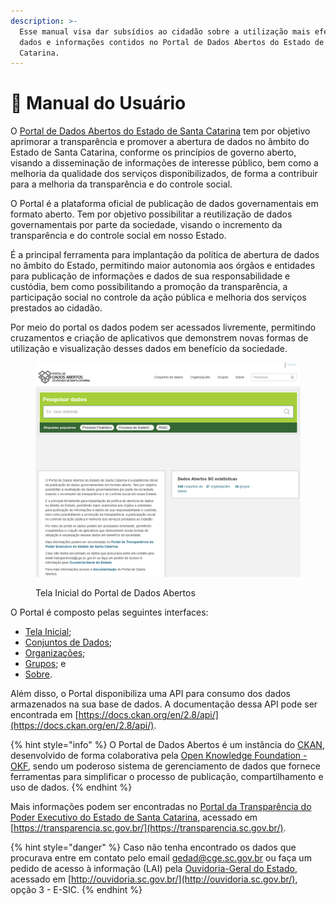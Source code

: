 ```yaml
---
description: >-
  Esse manual visa dar subsídios ao cidadão sobre a utilização mais efetiva dos
  dados e informações contidos no Portal de Dados Abertos do Estado de Santa
  Catarina.
---
```


# 👧 Manual do Usuário

O [Portal de Dados Abertos do Estado de Santa Catarina](https://dados.sc.gov.br/) tem por objetivo aprimorar a transparência e promover a abertura de dados no âmbito do Estado de Santa Catarina, conforme os princípios de governo aberto, visando a disseminação de informações de interesse público, bem como a melhoria da qualidade dos serviços disponibilizados, de forma a contribuir para a melhoria da transparência e do controle social.

O Portal é a plataforma oficial de publicação de dados governamentais em formato aberto. Tem por objetivo possibilitar a reutilização de dados governamentais por parte da sociedade, visando o incremento da transparência e do controle social em nosso Estado.

É a principal ferramenta para implantação da política de abertura de dados no âmbito do Estado, permitindo maior autonomia aos órgãos e entidades para publicação de informações e dados de sua responsabilidade e custódia, bem como possibilitando a promoção da transparência, a participação social no controle da ação pública e melhoria dos serviços prestados ao cidadão.

Por meio do portal os dados podem ser acessados livremente, permitindo cruzamentos e criação de aplicativos que demonstrem novas formas de utilização e visualização desses dados em benefício da sociedade.

<figure><img src="../../.gitbook/assets/image (17).png" alt=""><figcaption><p>Tela Inicial do Portal de Dados Abertos</p></figcaption></figure>

O Portal é composto pelas seguintes interfaces:

* [Tela Inicial](tela-inicial.md);
* [Conjuntos de Dados](conjuntos-de-dados/);
* [Organizações](organizacoes/);
* [Grupos](grupos/); e
* [Sobre](sobre.md).

Além disso, o Portal disponibiliza uma API para consumo dos dados armazenados na sua base de dados. A documentação dessa API pode ser encontrada em [https://docs.ckan.org/en/2.8/api/](https://docs.ckan.org/en/2.8/api/).

{% hint style="info" %}
O Portal de Dados Abertos é um instância do [CKAN](https://ckan.org/), desenvolvido de forma colaborativa pela [Open Knowledge Foundation - OKF](https://okfn.org/),  sendo um poderoso sistema de gerenciamento de dados que fornece ferramentas para simplificar o processo de publicação, compartilhamento e uso de dados.
{% endhint %}

Mais informações podem ser encontradas no [Portal da Transparência do Poder Executivo do Estado de Santa Catarina](http://www.transparencia.sc.gov.br/), acessado em [https://transparencia.sc.gov.br/](https://transparencia.sc.gov.br/).

{% hint style="danger" %}
Caso não tenha encontrado os dados que procurava entre em contato pelo email gedad@cge.sc.gov.br ou faça um pedido de acesso à informação (LAI) pela [Ouvidoria-Geral do Estado](http://www.ouvidoria.sc.gov.br/cidadao\_lai.php), acessado em [http://ouvidoria.sc.gov.br/](http://ouvidoria.sc.gov.br/), opção 3 - E-SIC.
{% endhint %}
